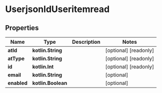 
# UserjsonldUseritemread

## Properties
| Name | Type | Description | Notes |
| ------------ | ------------- | ------------- | ------------- |
| **atId** | **kotlin.String** |  |  [optional] [readonly] |
| **atType** | **kotlin.String** |  |  [optional] [readonly] |
| **id** | **kotlin.Int** |  |  [optional] [readonly] |
| **email** | **kotlin.String** |  |  [optional] |
| **enabled** | **kotlin.Boolean** |  |  [optional] |



